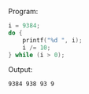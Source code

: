 Program:
```c
i = 9384;
do { 
    printf("%d ", i);
    i /= 10;
} while (i > 0);
```
Output:
```
9384 938 93 9
```
